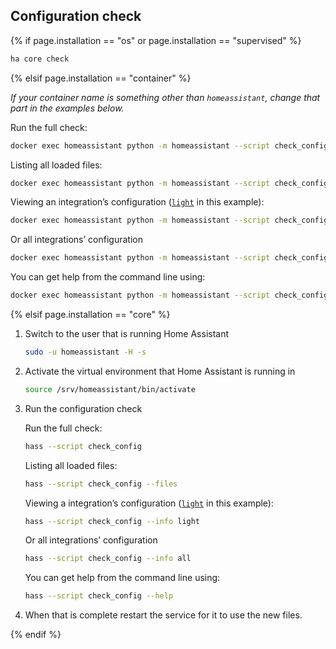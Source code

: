 ## Configuration check

{% if page.installation == "os" or page.installation == "supervised" %}

```bash
ha core check
```

{% elsif page.installation == "container" %}

_If your container name is something other than `homeassistant`, change that part in the examples below._

Run the full check:

```bash
docker exec homeassistant python -m homeassistant --script check_config --config /config
```

Listing all loaded files:

```bash
docker exec homeassistant python -m homeassistant --script check_config --files
```

Viewing an integration’s configuration ([`light`](/integrations/light) in this example):

```bash
docker exec homeassistant python -m homeassistant --script check_config --info light
```

Or all integrations’ configuration

```bash
docker exec homeassistant python -m homeassistant --script check_config --info all
```

You can get help from the command line using:

```bash
docker exec homeassistant python -m homeassistant --script check_config --help
```

{% elsif page.installation == "core" %}

1. Switch to the user that is running Home Assistant

    ```bash
    sudo -u homeassistant -H -s
    ```

2. Activate the virtual environment that Home Assistant is running in

    ```bash
    source /srv/homeassistant/bin/activate
    ```

3. Run the configuration check

    Run the full check:

    ```bash
    hass --script check_config
    ```

    Listing all loaded files:

    ```bash
    hass --script check_config --files
    ```

    Viewing a integration’s configuration ([`light`](/integrations/light) in this example):

    ```bash
    hass --script check_config --info light
    ```

    Or all integrations’ configuration

    ```bash
    hass --script check_config --info all
    ```

    You can get help from the command line using:

    ```bash
    hass --script check_config --help
    ```

4. When that is complete restart the service for it to use the new files.

{% endif %}
